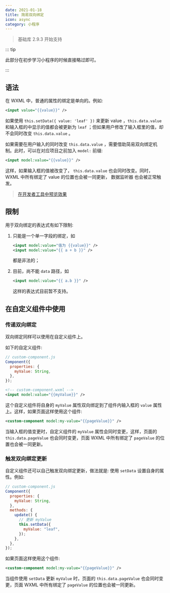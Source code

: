 ```yaml
---
date: 2021-01-18
title: 简易双向绑定
icon: async
category: 小程序
---
```


> 基础库 2.9.3 开始支持

::: tip

此部分在初步学习小程序的时候直接略过即可。

:::

## 语法

在 WXML 中，普通的属性的绑定是单向的。例如:

```xml
<input value="{{value}}" />
```

如果使用 `this.setData({ value: 'leaf' })` 来更新 value ，`this.data.value` 和输入框的中显示的值都会被更新为 `leaf` ；但如果用户修改了输入框里的值，却不会同时改变 `this.data.value` 。

如果需要在用户输入的同时改变 `this.data.value` ，需要借助简易双向绑定机制。此时，可以在对应项目之前加入 `model:` 前缀:

```xml
<input model:value="{{value}}" />
```

这样，如果输入框的值被改变了， `this.data.value` 也会同时改变。同时， WXML 中所有绑定了 value 的位置也会被一同更新， 数据监听器 也会被正常触发。

> [在开发者工具中预览效果](https://developers.weixin.qq.com/s/8jXvobmV7vcj)

## 限制

用于双向绑定的表达式有如下限制:

1. 只能是一个单一字段的绑定，如

   ```xml
   <input model:value="值为 {{value}}" />
   <input model:value="{{ a + b }}" />
   ```

   都是非法的；

1. 目前，尚不能 `data` 路径，如

   ```xml
   <input model:value="{{ a.b }}" />
   ```

   这样的表达式目前暂不支持。

## 在自定义组件中使用

### 传递双向绑定

双向绑定同样可以使用在自定义组件上。

如下的自定义组件:

```js
// custom-component.js
Component({
  properties: {
    myValue: String,
  },
});
```

```xml
<!-- custom-component.wxml -->
<input model:value="{{myValue}}" />
```

这个自定义组件将自身的 `myValue` 属性双向绑定到了组件内输入框的 `value` 属性上。这样，如果页面这样使用这个组件:

```xml
<custom-component model:my-value="{{pageValue}}" />
```

当输入框的值变更时，自定义组件的 `myValue` 属性会同时变更，这样，页面的 `this.data.pageValue` 也会同时变更，页面 WXML 中所有绑定了 `pageValue` 的位置也会被一同更新。

### 触发双向绑定更新

自定义组件还可以自己触发双向绑定更新，做法就是: 使用 `setData` 设置自身的属性。例如:

```js
// custom-component.js
Component({
  properties: {
    myValue: String,
  },
  methods: {
    update() {
      // 更新 myValue
      this.setData({
        myValue: "leaf",
      });
    },
  },
});
```

如果页面这样使用这个组件:

```xml
<custom-component model:my-value="{{pageValue}}" />
```

当组件使用 `setData` 更新 `myValue` 时，页面的 `this.data.pageValue` 也会同时变更，页面 WXML 中所有绑定了 `pageValue` 的位置也会被一同更新。
